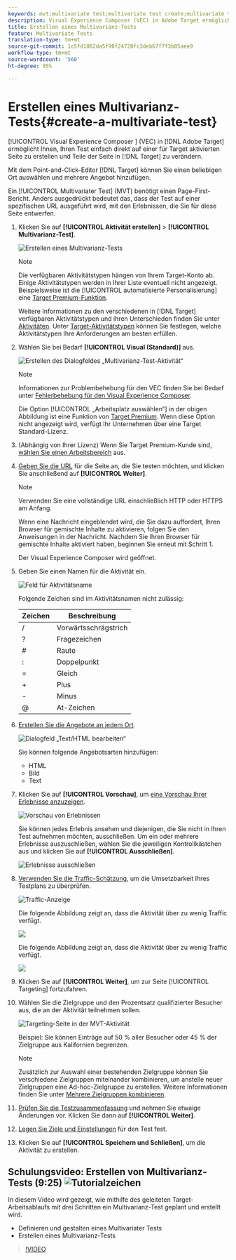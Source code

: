 ```yaml
---
keywords: mvt;multivariate test;multivariate test create;multivariate test creating;mvt create;mvt creating;mvt how;multivariate test how
description: Visual Experience Composer (VEC) in Adobe Target ermöglicht Ihnen, einen Multivarianz-Test (MVT) direkt auf einer für Target aktivierten Seite zu erstellen und Teile der Seite in Target zu verändern.
title: Erstellen eines Multivarianz-Tests
feature: Multivariate Tests
translation-type: tm+mt
source-git-commit: 1c5fd1062da5f90f24720fc3deb67f7f3b05aee9
workflow-type: tm+mt
source-wordcount: '560'
ht-degree: 95%

---
```



# Erstellen eines Multivarianz-Tests{#create-a-multivariate-test}

[!UICONTROL Visual Experience Composer ] (VEC) in [!DNL Adobe Target] ermöglicht Ihnen, Ihren Test einfach direkt auf einer für Target aktivierten Seite zu erstellen und Teile der Seite in [!DNL Target] zu verändern.

Mit dem Point-and-Click-Editor [!DNL Target] können Sie einen beliebigen Ort auswählen und mehrere Angebot hinzufügen.

Ein [!UICONTROL Multivariater Test] (MVT) benötigt einen Page-First-Bericht. Anders ausgedrückt bedeutet das, dass der Test auf einer spezifischen URL ausgeführt wird, mit den Erlebnissen, die Sie für diese Seite entwerfen.

1. Klicken Sie auf **[!UICONTROL Aktivität erstellen]** > **[!UICONTROL Multivarianz-Test]**.

   ![Erstellen eines Multivarianz-Tests](/help/c-activities/c-multivariate-testing/t-create-multivariate-test/assets/create-multivariate.png)

   >[!NOTE]
   >
   >Die verfügbaren Aktivitätstypen hängen von Ihrem Target-Konto ab. Einige Aktivitätstypen werden in Ihrer Liste eventuell nicht angezeigt. Beispielsweise ist die [!UICONTROL automatisierte Personalisierung] eine [Target Premium-Funktion](/help/c-intro/intro.md#premium).
   >
   >Weitere Informationen zu den verschiedenen in [!DNL Target] verfügbaren Aktivitätstypen und ihren Unterschieden finden Sie unter [Aktivitäten](/help/c-activities/activities.md#concept_D317A95A1AB54674BA7AB65C7985BA03). Unter [Target-Aktivitätstypen](/help/c-activities/target-activities-guide.md) können Sie festlegen, welche Aktivitätstypen Ihre Anforderungen am besten erfüllen.

1. Wählen Sie bei Bedarf **[!UICONTROL Visual (Standard)]** aus.

   ![Erstellen des Dialogfeldes „Multivarianz-Test-Aktivität“](/help/c-activities/c-multivariate-testing/t-create-multivariate-test/assets/create-mvt-dialog.png)

   >[!NOTE]
   >
   >Informationen zur Problembehebung für den VEC finden Sie bei Bedarf unter [Fehlerbehebung für den Visual Experience Composer](/help/c-experiences/c-visual-experience-composer/r-troubleshoot-composer/troubleshoot-composer.md).
   >
   >Die Option [!UICONTROL „Arbeitsplatz auswählen“] in der obigen Abbildung ist eine Funktion von [Target Premium](/help/c-intro/intro.md). Wenn diese Option nicht angezeigt wird, verfügt Ihr Unternehmen über eine Target Standard-Lizenz.

1. (Abhängig von Ihrer Lizenz) Wenn Sie Target Premium-Kunde sind, [wählen Sie einen Arbeitsbereich](/help/administrating-target/c-user-management/property-channel/property-channel.md) aus.

1. [Geben Sie die URL](/help/c-activities/c-multivariate-testing/t-create-multivariate-test/url.md#concept_C12E4A85FF3B4E518E3110F6CF1AF9C0) für die Seite an, die Sie testen möchten, und klicken Sie anschließend auf **[!UICONTROL Weiter]**.

   >[!NOTE]
   >
   >Verwenden Sie eine vollständige URL einschließlich HTTP oder HTTPS am Anfang.

   Wenn eine Nachricht eingeblendet wird, die Sie dazu auffordert, Ihren Browser für gemischte Inhalte zu aktivieren, folgen Sie den Anweisungen in der Nachricht. Nachdem Sie Ihren Browser für gemischte Inhalte aktiviert haben, beginnen Sie erneut mit Schritt 1.

   Der Visual Experience Composer wird geöffnet.

1. Geben Sie einen Namen für die Aktivität ein.

   ![Feld für Aktivitätsname](/help/c-activities/c-multivariate-testing/t-create-multivariate-test/assets/activityname.png)

   Folgende Zeichen sind im Aktivitätsnamen nicht zulässig:

   | Zeichen | Beschreibung |
   |--- |--- |
   | / | Vorwärtsschrägstrich |
   | ? | Fragezeichen |
   | # | Raute |
   | : | Doppelpunkt |
   | = | Gleich |
   | + | Plus |
   | - | Minus |
   | @ | At-Zeichen |

1. [Erstellen Sie die Angebote an jedem Ort](/help/c-activities/c-multivariate-testing/t-create-multivariate-test/add-offers.md#concept_DCE6B45C30F7419B8EC17AFDEE8D8AA6).

   ![Dialogfeld „Text/HTML bearbeiten“](/help/c-activities/c-multivariate-testing/t-create-multivariate-test/assets/editoffers.png)

   Sie können folgende Angebotsarten hinzufügen:

   * HTML
   * Bild
   * Text

1. Klicken Sie auf **[!UICONTROL Vorschau]**, um [eine Vorschau Ihrer Erlebnisse anzuzeigen](/help/c-activities/c-multivariate-testing/t-create-multivariate-test/preview-experiences.md).

   ![Vorschau von Erlebnissen](/help/c-activities/c-multivariate-testing/t-create-multivariate-test/assets/preview-mvt.png)

   Sie können jedes Erlebnis ansehen und diejenigen, die Sie nicht in Ihren Test aufnehmen möchten, ausschließen. Um ein oder mehrere Erlebnisse auszuschließen, wählen Sie die jeweiligen Kontrollkästchen aus und klicken Sie auf **[!UICONTROL Ausschließen]**.

   ![Erlebnisse ausschließen](/help/c-activities/c-multivariate-testing/t-create-multivariate-test/assets/preview-mvt-exclude.png)

1. [Verwenden Sie die Traffic-Schätzung](/help/c-activities/c-multivariate-testing/t-create-multivariate-test/traffic-estimator.md#task_71AA6922AFD447EA8C5E610A78ABA714), um die Umsetzbarkeit Ihres Testplans zu überprüfen.

   ![Traffic-Anzeige](/help/c-activities/c-multivariate-testing/t-create-multivariate-test/assets/mvt-traffic-indicator.png)

   Die folgende Abbildung zeigt an, dass die Aktivität über zu wenig Traffic verfügt.

   ![](assets/estimator.png)

   Die folgende Abbildung zeigt an, dass die Aktivität über zu wenig Traffic verfügt.

   ![](assets/estimator2.png)

1. Klicken Sie auf **[!UICONTROL Weiter]**, um zur Seite [!UICONTROL Targeting] fortzufahren.

1. Wählen Sie die Zielgruppe und den Prozentsatz qualifizierter Besucher aus, die an der Aktivität teilnehmen sollen.

   ![Targeting-Seite in der MVT-Aktivität](/help/c-activities/c-multivariate-testing/t-create-multivariate-test/assets/mvt_audperc.png)

   Beispiel: Sie können Einträge auf 50 % aller Besucher oder 45 % der Zielgruppe aus Kalifornien begrenzen.

   >[!NOTE]
   >
   >Zusätzlich zur Auswahl einer bestehenden Zielgruppe können Sie verschiedene Zielgruppen miteinander kombinieren, um anstelle neuer Zielgruppen eine Ad-hoc-Zielgruppe zu erstellen. Weitere Informationen finden Sie unter [Mehrere Zielgruppen kombinieren](/help/c-target/combining-multiple-audiences.md#concept_A7386F1EA4394BD2AB72399C225981E5).

1. [Prüfen Sie die Testzusammenfassung](/help/c-activities/c-multivariate-testing/t-create-multivariate-test/test-summary.md#reference_971AB225963A4DC18EEB5B0E20F0A4A7) und nehmen Sie etwaige Änderungen vor. Klicken Sie dann auf **[!UICONTROL Weiter]**.

1. [Legen Sie Ziele und Einstellungen](/help/c-activities/c-multivariate-testing/t-create-multivariate-test/goals-and-settings.md#reference_B25389FD6F3A4989801E740364B089CC) für den Test fest.

1. Klicken Sie auf **[!UICONTROL Speichern und Schließen]**, um die Aktivität zu erstellen.

## Schulungsvideo: Erstellen von Multivarianz-Tests (9:25) ![Tutorialzeichen](/help/assets/tutorial.png)

In diesem Video wird gezeigt, wie mithilfe des geleiteten Target-Arbeitsablaufs mit drei Schritten ein Multivarianz-Test geplant und erstellt wird.

* Definieren und gestalten eines Multivariater Tests
* Erstellen eines Multivarianz-Tests

>[!VIDEO](https://video.tv.adobe.com/v/17395)
